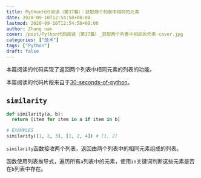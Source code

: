 ```yaml
---
title: Python代码阅读（第37篇）：获取两个列表中相同的元素
date: 2020-09-10T12:54:58+08:00
lastmod: 2020-09-10T12:54:58+08:00
author: Zhang nan
cover: /post/Python代码阅读（第37篇）_获取两个列表中相同的元素-cover.jpg
categories: ["技术"]
tags: ["Python"]
draft: false
---
```


本篇阅读的代码实现了返回两个列表中相同元素的列表的功能。

本篇阅读的代码片段来自于[30-seconds-of-python](https://github.com/30-seconds/30-seconds-of-python)。

<!--more-->

## `similarity`

```python
def similarity(a, b):
  return [item for item in a if item in b]

# EXAMPLES
similarity([1, 2, 3], [1, 2, 4]) # [1, 2]
```

`similarity`函数接收两个列表，返回由两个列表中的相同元素组成的列表。

函数使用列表推导式，遍历所有`a`列表中的元素，使用`in`关键词判断这些元素是否在`b`列表中存在。